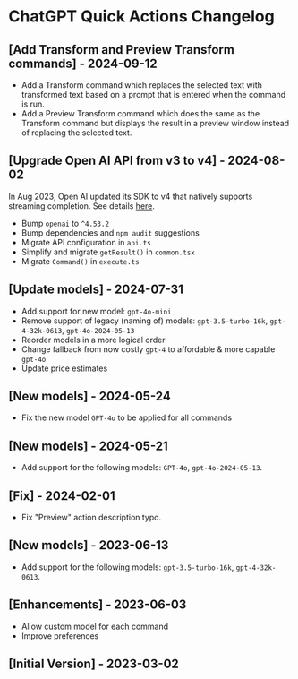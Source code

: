 # ChatGPT Quick Actions Changelog

## [Add Transform and Preview Transform commands] - 2024-09-12

- Add a Transform command which replaces the selected text with transformed text based on a prompt that is entered when the command is run.
- Add a Preview Transform command which does the same as the Transform command but displays the result in a preview window instead of replacing the selected text.

## [Upgrade Open AI API from v3 to v4] - 2024-08-02

In Aug 2023, Open AI updated its SDK to v4 that natively supports streaming completion.
See details [here](https://github.com/openai/openai-node/discussions/217).

- Bump `openai` to `^4.53.2`
- Bump dependencies and `npm audit` suggestions
- Migrate API configuration in `api.ts`
- Simplify and migrate `getResult()` in `common.tsx`
- Migrate `Command()` in `execute.ts`

## [Update models] - 2024-07-31

- Add support for new model: `gpt-4o-mini`
- Remove support of legacy (naming of) models: `gpt-3.5-turbo-16k`, `gpt-4-32k-0613`, `gpt-4o-2024-05-13`
- Reorder models in a more logical order
- Change fallback from now costly `gpt-4` to affordable & more capable `gpt-4o`
- Update price estimates

## [New models] - 2024-05-24

- Fix the new model `GPT-4o` to be applied for all commands

## [New models] - 2024-05-21

- Add support for the following models: `GPT-4o`, `gpt-4o-2024-05-13`.

## [Fix] - 2024-02-01

- Fix "Preview" action description typo.

## [New models] - 2023-06-13

- Add support for the following models: `gpt-3.5-turbo-16k`, `gpt-4-32k-0613`.

## [Enhancements] - 2023-06-03

- Allow custom model for each command
- Improve preferences

## [Initial Version] - 2023-03-02
